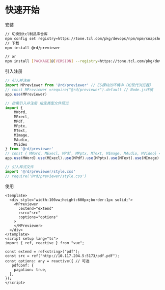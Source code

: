 <!--
 * @Author: yibin.lin yibin.lin@tcl.com
 * @Date: 2023-09-25 16:37:11
 * @LastEditors: famin.ma famin.ma@tcl.com
 * @LastEditTime: 2023-11-07 19:19:03
 * @FilePath: \rd-utils\docs\guide\start.md
 * @Description:
 *
-->

# 快速开始

安装

```bash
// 切换到tcl制品库仓库
npm config set registry=https://tone.tcl.com/pkg/devops/npm/npm/snapshot/
// 下载
npm install @rd/previewer

// or
npm install [PACKAGE]@[VERSION] --registry=https://tone.tcl.com/pkg/devops/npm/npm/snapshot/
```

引入注册
```javascript
// 引入并注册
import MPreviewer from '@rd/previewer' // ES模块的环境中（如现代浏览器）
// const MPreviewer =require("@rd/previewer").default // Node.js环境
app.use(MPreviewer)

// 按需引入并注册 指定类型文件预览
import { 
    MWord, 
    MExecl, 
    MPdf, 
    MPptx, 
    MText, 
    MImage, 
    MAudio, 
    MVideo
} from '@rd/previewer'
// const { MWord, MExecl, MPdf, MPptx, MText, MImage, MAudio, MVideo} = require("@rd/previewer") 
app.use(MWord).use(MExecl).use(MPdf).use(MPptx).use(MText).use(MImage).use(MAudio).use(MVideo)

// 引入样式文件
import '@rd/previewer/style.css'
// require('@rd/previewer/style.css')
```

使用
```vue
<template>
  <div style="width:100vw;height:600px;border:1px solid;">
    <MPreviewer
      :extend="extend"
      :src="src"
      :options="options"
    >
    </MPreviewer>
  </div>
</template>
<script setup lang="ts">
import { ref, reactive } from "vue";

const extend = ref<string>("pdf");
const src = ref("http://10.117.204.5:5173/pdf.pdf");
const options: any = reactive({ // 可选
   pdfConf: {
    pagation: true,
  },
});
</script>
```

